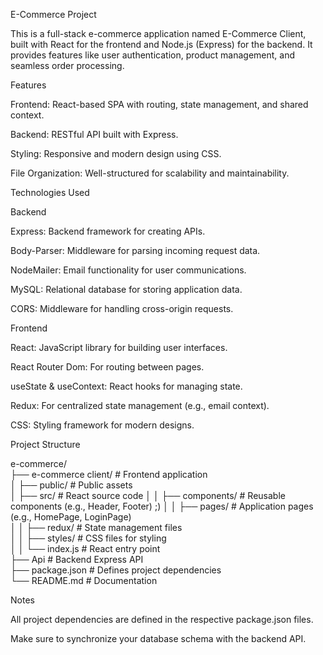 E-Commerce Project

This is a full-stack e-commerce application named E-Commerce Client, built with React for the frontend and Node.js (Express) for the backend. It provides features like user authentication, product management, and seamless order processing.

Features

Frontend: React-based SPA with routing, state management, and shared context.

Backend: RESTful API built with Express.

Styling: Responsive and modern design using CSS.

File Organization: Well-structured for scalability and maintainability.


Technologies Used

Backend

Express: Backend framework for creating APIs.

Body-Parser: Middleware for parsing incoming request data.

NodeMailer: Email functionality for user communications.

MySQL: Relational database for storing application data.

CORS: Middleware for handling cross-origin requests.


Frontend

React: JavaScript library for building user interfaces.

React Router Dom: For routing between pages.

useState & useContext: React hooks for managing state.

Redux: For centralized state management (e.g., email context).

CSS: Styling framework for modern designs.


Project Structure

e-commerce/  
├── e-commerce client/  # Frontend application  
│   ├── public/         # Public assets  
│   ├── src/            # React source code
│   │   ├── components/ # Reusable components (e.g., Header, Footer)   ;) 
│   │   ├── pages/      # Application pages (e.g., HomePage, LoginPage)  
│   │   ├── redux/      # State management files  
│   │   ├── styles/     # CSS files for styling  
│   │   └── index.js    # React entry point  
├── Api                # Backend Express API  
├── package.json        # Defines project dependencies  
└── README.md           # Documentation


Notes

All project dependencies are defined in the respective package.json files.

Make sure to synchronize your database schema with the backend API.
